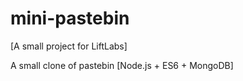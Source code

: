 # mini-pastebin

[A small project for LiftLabs]

A small clone of pastebin [Node.js + ES6 + MongoDB]
